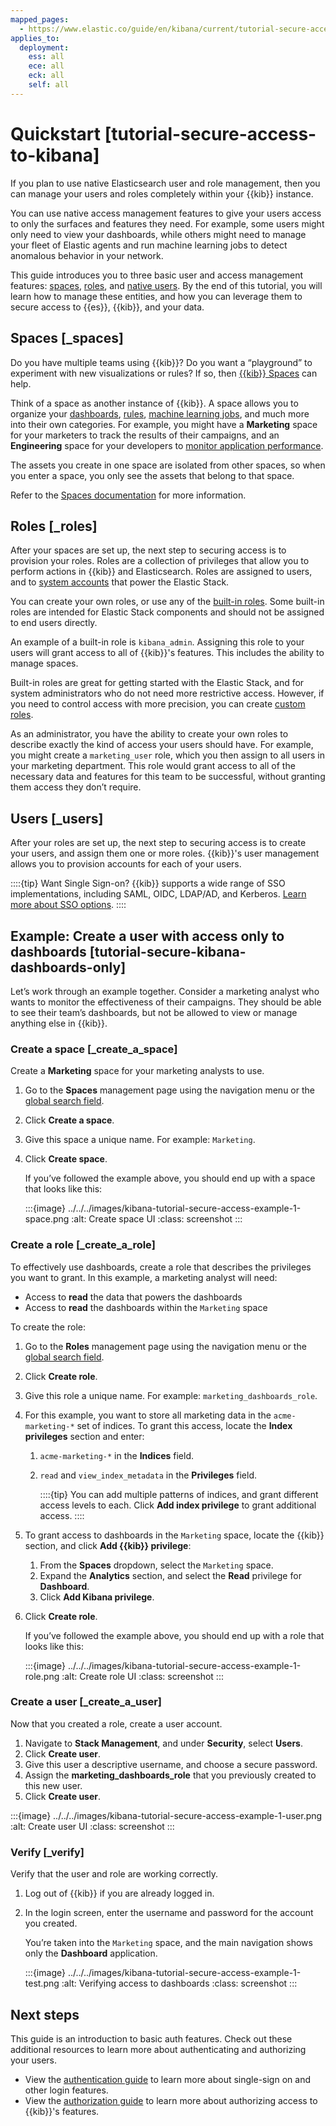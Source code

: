 ```yaml
---
mapped_pages:
  - https://www.elastic.co/guide/en/kibana/current/tutorial-secure-access-to-kibana.html
applies_to:
  deployment:
    ess: all
    ece: all
    eck: all
    self: all
---
```


# Quickstart [tutorial-secure-access-to-kibana]

If you plan to use native Elasticsearch user and role management, then you can manage your users and roles completely within your {{kib}} instance. 

You can use native access management features to give your users access to only the surfaces and features they need. For example, some users might only need to view your dashboards, while others might need to manage your fleet of Elastic agents and run machine learning jobs to detect anomalous behavior in your network.

This guide introduces you to three basic user and access management features: [spaces](/deploy-manage/manage-spaces.md), [roles](/deploy-manage/users-roles/cluster-or-deployment-auth/user-roles.md), and [native users](/deploy-manage/users-roles/cluster-or-deployment-auth/native.md). By the end of this tutorial, you will learn how to manage these entities, and how you can leverage them to secure access to {{es}}, {{kib}}, and your data.

## Spaces [_spaces]

Do you have multiple teams using {{kib}}? Do you want a “playground” to experiment with new visualizations or rules? If so, then [{{kib}} Spaces](../../manage-spaces.md) can help.

Think of a space as another instance of {{kib}}. A space allows you to organize your [dashboards](../../../explore-analyze/dashboards.md), [rules](../../../explore-analyze/alerts-cases/alerts.md), [machine learning jobs](../../../explore-analyze/machine-learning/machine-learning-in-kibana.md), and much more into their own categories. For example, you might have a **Marketing** space for your marketers to track the results of their campaigns, and an **Engineering** space for your developers to [monitor application performance](/solutions/observability/apps/application-performance-monitoring-apm.md).

The assets you create in one space are isolated from other spaces, so when you enter a space, you only see the assets that belong to that space.

Refer to the [Spaces documentation](/deploy-manage/manage-spaces.md) for more information.


## Roles [_roles]

After your spaces are set up, the next step to securing access is to provision your roles. Roles are a collection of privileges that allow you to perform actions in {{kib}} and Elasticsearch. Roles are assigned to users, and to [system accounts](built-in-users.md) that power the Elastic Stack.

You can create your own roles, or use any of the [built-in roles](built-in-roles.md). Some built-in roles are intended for Elastic Stack components and should not be assigned to end users directly.

An example of a built-in role is `kibana_admin`. Assigning this role to your users will grant access to all of {{kib}}'s features. This includes the ability to manage spaces.

Built-in roles are great for getting started with the Elastic Stack, and for system administrators who do not need more restrictive access. However, if you need to control access with more precision, you can create [custom roles](/deploy-manage/users-roles/cluster-or-deployment-auth/defining-roles.md).

As an administrator, you have the ability to create your own roles to describe exactly the kind of access your users should have. For example, you might create a `marketing_user` role, which you then assign to all users in your marketing department. This role would grant access to all of the necessary data and features for this team to be successful, without granting them access they don’t require.


## Users [_users]

After your roles are set up, the next step to securing access is to create your users, and assign them one or more roles. {{kib}}'s user management allows you to provision accounts for each of your users.

::::{tip}
Want Single Sign-on? {{kib}} supports a wide range of SSO implementations, including SAML, OIDC, LDAP/AD, and Kerberos. [Learn more about SSO options](/deploy-manage/users-roles/cluster-or-deployment-auth/user-authentication.md).
::::



## Example: Create a user with access only to dashboards [tutorial-secure-kibana-dashboards-only]

Let’s work through an example together. Consider a marketing analyst who wants to monitor the effectiveness of their campaigns. They should be able to see their team’s dashboards, but not be allowed to view or manage anything else in {{kib}}.


### Create a space [_create_a_space]

Create a **Marketing** space for your marketing analysts to use.

1. Go to the **Spaces** management page using the navigation menu or the [global search field](/explore-analyze/find-and-organize/find-apps-and-objects.md).
2. Click **Create a space**.
3. Give this space a unique name. For example: `Marketing`.
4. Click **Create space**.

    If you’ve followed the example above, you should end up with a space that looks like this:

    :::{image} ../../../images/kibana-tutorial-secure-access-example-1-space.png
    :alt: Create space UI
    :class: screenshot
    :::



### Create a role [_create_a_role]

To effectively use dashboards, create a role that describes the privileges you want to grant. In this example, a marketing analyst will need:

* Access to **read** the data that powers the dashboards
* Access to **read** the dashboards within the `Marketing` space

To create the role:

1. Go to the **Roles** management page using the navigation menu or the [global search field](/explore-analyze/find-and-organize/find-apps-and-objects.md).
2. Click **Create role**.
3. Give this role a unique name. For example: `marketing_dashboards_role`.
4. For this example, you want to store all marketing data in the `acme-marketing-*` set of indices. To grant this access, locate the **Index privileges** section and enter:

    1. `acme-marketing-*` in the **Indices** field.
    2. `read` and `view_index_metadata` in the **Privileges** field.

        ::::{tip}
        You can add multiple patterns of indices, and grant different access levels to each. Click **Add index privilege** to grant additional access.
        ::::

5. To grant access to dashboards in the `Marketing` space, locate the {{kib}} section, and click **Add {{kib}} privilege**:

    1. From the **Spaces** dropdown, select the `Marketing` space.
    2. Expand the **Analytics** section, and select the **Read** privilege for **Dashboard**.
    3. Click **Add Kibana privilege**.

6. Click **Create role**.

    If you’ve followed the example above, you should end up with a role that looks like this:

    :::{image} ../../../images/kibana-tutorial-secure-access-example-1-role.png
    :alt: Create role UI
    :class: screenshot
    :::



### Create a user [_create_a_user]

Now that you created a role, create a user account.

1. Navigate to **Stack Management**, and under **Security**, select **Users**.
2. Click **Create user**.
3. Give this user a descriptive username, and choose a secure password.
4. Assign the **marketing_dashboards_role** that you previously created to this new user.
5. Click **Create user**.

:::{image} ../../../images/kibana-tutorial-secure-access-example-1-user.png
:alt: Create user UI
:class: screenshot
:::


### Verify [_verify]

Verify that the user and role are working correctly.

1. Log out of {{kib}} if you are already logged in.
2. In the login screen, enter the username and password for the account you created.

    You’re taken into the `Marketing` space, and the main navigation shows only the **Dashboard** application.

    :::{image} ../../../images/kibana-tutorial-secure-access-example-1-test.png
    :alt: Verifying access to dashboards
    :class: screenshot
    :::



## Next steps

This guide is an introduction to basic auth features. Check out these additional resources to learn more about authenticating and authorizing your users.

* View the [authentication guide](user-authentication.md) to learn more about single-sign on and other login features.
* View the [authorization guide](defining-roles.md) to learn more about authorizing access to {{kib}}'s features.
